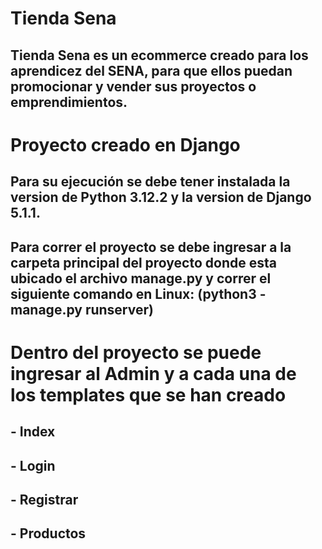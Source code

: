 # Tienda Sena

## Tienda Sena es un ecommerce creado para los aprendicez del SENA, para que ellos puedan promocionar y vender sus proyectos o emprendimientos. 

# Proyecto creado en Django
## Para su ejecución se debe tener instalada la version de Python 3.12.2 y la version de Django 5.1.1.
## Para correr el proyecto se debe ingresar a la carpeta principal del proyecto donde esta ubicado el archivo manage.py y correr el siguiente comando en Linux: (python3 -manage.py runserver) 

# Dentro del proyecto se puede ingresar al Admin y a cada una de los templates que se han creado
## - Index
## - Login
## - Registrar
## - Productos
